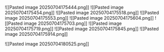 ![[Pasted image 20250704175444.png]]
![[Pasted image 20250704175454.png]]
![[Pasted image 20250704175518.png]]
![[Pasted image 20250704175553.png]]
![[Pasted image 20250704175604.png]]
![[Pasted image 20250704175703.png]]
![[Pasted image 20250704175719.png]]
![[Pasted image 20250704175845.png]]
![[Pasted image 20250704175914.png]]


![[Pasted image 20250704180525.png]]
